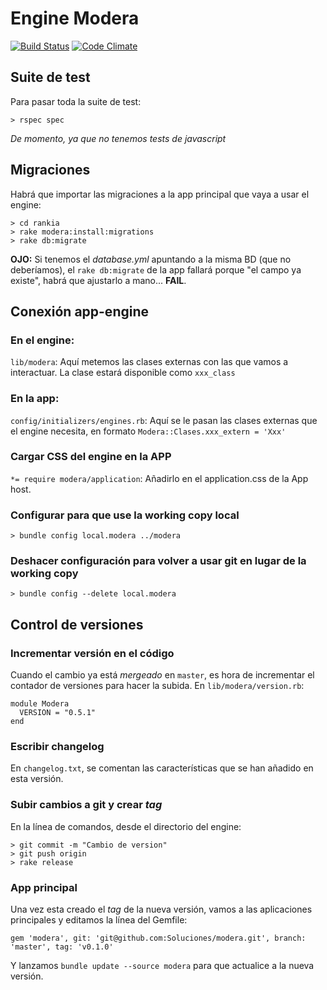 # Engine Modera

[![Build Status](https://travis-ci.org/Soluciones/modera.svg?branch=master)](https://travis-ci.org/Soluciones/modera)
[![Code Climate](https://codeclimate.com/github/Soluciones/modera/badges/gpa.svg)](https://codeclimate.com/github/Soluciones/modera)

## Suite de test

Para pasar toda la suite de test:

    > rspec spec

_De momento, ya que no tenemos tests de javascript_

## Migraciones

Habrá que importar las migraciones a la app principal que vaya a usar el engine:

    > cd rankia
    > rake modera:install:migrations
    > rake db:migrate


**OJO:** Si tenemos el *database.yml* apuntando a la misma BD (que no deberíamos), el `rake db:migrate` de la app fallará porque "el campo ya existe", habrá que ajustarlo a mano... **FAIL**.


## Conexión app-engine

### En el engine:

`lib/modera`: Aquí metemos las clases externas con las que vamos a interactuar. La clase estará disponible como `xxx_class`


### En la app:

`config/initializers/engines.rb`: Aquí se le pasan las clases externas que el engine necesita, en formato `Modera::Clases.xxx_extern = 'Xxx'`

### Cargar CSS del engine en la APP

`*= require modera/application`: Añadirlo en el application.css de la App host.

### Configurar para que use la working copy local

    > bundle config local.modera ../modera

### Deshacer configuración para volver a usar git en lugar de la working copy

    > bundle config --delete local.modera

## Control de versiones

### Incrementar versión en el código

Cuando el cambio ya está _mergeado_ en `master`, es hora de incrementar el contador de versiones para hacer la subida. En `lib/modera/version.rb`:

    module Modera
      VERSION = "0.5.1"
    end

### Escribir changelog

En `changelog.txt`, se comentan las características que se han añadido en esta versión.

###  Subir cambios a git y crear _tag_

En la línea de comandos, desde el directorio del engine:

    > git commit -m "Cambio de version"
    > git push origin
    > rake release

### App principal

Una vez esta creado el _tag_ de la nueva versión, vamos a las aplicaciones principales y editamos la línea del Gemfile:

    gem 'modera', git: 'git@github.com:Soluciones/modera.git', branch: 'master', tag: 'v0.1.0'


Y lanzamos `bundle update --source modera` para que actualice a la nueva versión.
